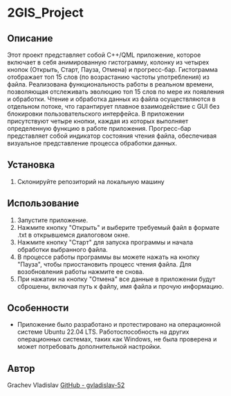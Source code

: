 # 2GIS_Project

## Описание
Этот проект представляет собой C++/QML приложение, которое включает в себя анимированную гистограмму, колонку из четырех кнопок (Открыть, Старт, Пауза, Отмена) и прогресс-бар.
Гистограмма отображает топ 15 слов (по возрастанию частоты употребления) из файла. Реализована функциональность работы в реальном времени, позволяющая отслеживать эволюцию топ 15 слов по мере их появления и обработки.
Чтение и обработка данных из файла осуществляются в отдельном потоке, что гарантирует плавное взаимодействие с GUI без блокировки пользовательского интерфейса.
В приложении присутствуют четыре кнопки, каждая из которых выполняет определенную функцию в работе приложения.
Прогресс-бар представляет собой индикатор состояния чтения файла, обеспечивая визуальное представление процесса обработки данных.

## Установка
1. Склонируйте репозиторий на локальную машину

## Использование
1. Запустите приложение.
2. Нажмите кнопку "Открыть" и выберите требуемый файл в формате .txt в открывшемся диалоговом окне.
3. Нажмите кнопку "Старт" для запуска программы и начала обработки выбранного файла.
4. В процессе работы программы вы можете нажать на кнопку "Пауза", чтобы приостановить процесс чтения файла. Для возобновления работы нажмите ее снова.
5. При нажатии на кнопку "Отмена" все данные в приложении будут сброшены, включая путь к файлу, имя файла и прочую информацию.
	
## Особенности
- Приложение было разработано и протестировано на операционной системе Ubuntu 22.04 LTS. Работоспособность на других операционных системах, таких как Windows, не была проверена и может потребовать дополнительной настройки.

## Автор
Grachev Vladislav
[GitHub - gvladislav-52](https://github.com/gvladislav-52)

